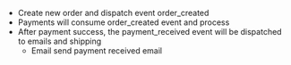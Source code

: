 - Create new order and dispatch event order_created
- Payments will consume order_created event and process
- After payment success, the payment_received event will be dispatched to emails and shipping
    - Email send payment received email